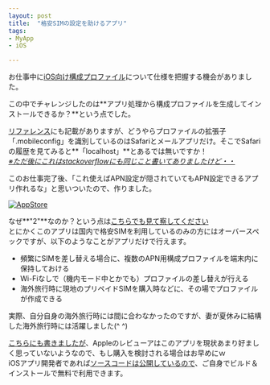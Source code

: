 ```yaml
---
layout: post
title:  "格安SIMの設定を助けるアプリ"
tags:
- MyApp
- iOS

---
```

お仕事中に[iOS向け構成プロファイル][ConfigProfileReference]について仕様を把握する機会がありました。  

この中でチャレンジしたのは**アプリ処理から構成プロファイルを生成してインストールできるか？**という点でした。

[リファレンス][ConfigProfileReference]にも記載がありますが、どうやらプロファイルの拡張子「.mobileconfig」を識別しているのはSafariとメールアプリだけ。そこでSafariの履歴を見てみると**「localhost」**とあるでは無いですか！  
*[※ただ後にこれはstackoverflowにも同じこと書いてありましたけど・・](http://stackoverflow.com/questions/2338035/installing-a-configuration-profile-on-iphone-programmatically)*

このお仕事完了後、「これ使えばAPN設定が隠されていてもAPN設定できるアプリ作れるな」と思いついたので、作りました。

[![AppStore](https://watarusuzuki.github.io/assets/images/banners/apnassistant2.png)](https://itunes.apple.com/jp/app/apnashisutanto2/id1160309695?mt=8)  

なぜ**"2"**なのか？という点は[こちらでも見て察してください](https://watarusuzuki.github.io/APNAssistant/)  
とにかくこのアプリは国内で格安SIMを利用しているのみの方にはオーバースペックですが、以下のようなことがアプリだけで行えます。
 - 頻繁にSIMを差し替える場合に、複数のAPN用構成プロファイルを端末内に保持しておける
 - Wi-Fiなしで（機内モード中とかでも）プロファイルの差し替えが行える
 - 海外旅行時に現地のプリペイドSIMを購入時などに、その場でプロファイルが作成できる

実際、自分自身の海外旅行時には間に合わなかったのですが、妻が夏休みに結構した海外旅行時には活躍しました(^ ^)

[こちらにも書きましたが](https://watarusuzuki.github.io/APNAssistant/)、Appleのレビューアはこのアプリを現状あまり好ましく思っていないようなので、もし購入を検討される場合はお早めにｗ  
iOSアプリ開発者であれば[ソースコードは公開しているので](https://github.com/WataruSuzuki/APNAssistant)、ご自身でビルド＆インストールで無料で利用できます。

<!--
<a href="https://px.a8.net/svt/ejp?a8mat=2TIH2O+BUVTIQ+3GOM+60WN5" target="_blank" rel="nofollow">
<img border="0" width="300" height="250" alt="" src="https://www22.a8.net/svt/bgt?aid=170503152717&wid=001&eno=01&mid=s00000016159001012000&mc=1"></a>
<img border="0" width="1" height="1" src="https://www11.a8.net/0.gif?a8mat=2TIH2O+BUVTIQ+3GOM+60WN5" alt="">
-->




[ConfigProfileReference]: https://developer.apple.com/library/content/featuredarticles/iPhoneConfigurationProfileRef/Introduction/Introduction.html
